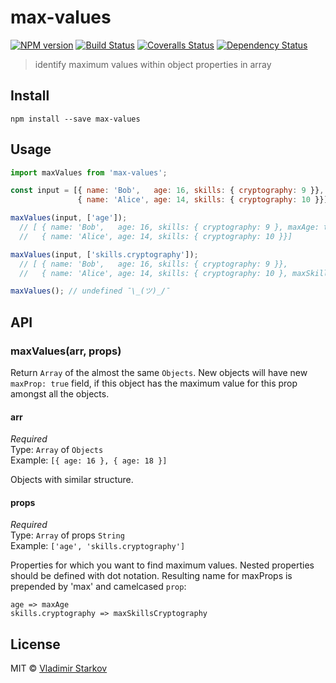 # max-values

[![NPM version][npm-image]][npm-url]
[![Build Status][travis-image]][travis-url]
[![Coveralls Status][coveralls-image]][coveralls-url]
[![Dependency Status][depstat-image]][depstat-url]

> identify maximum values within object properties in array

## Install

    npm install --save max-values

## Usage

```js
import maxValues from 'max-values';

const input = [{ name: 'Bob',   age: 16, skills: { cryptography: 9 }},
               { name: 'Alice', age: 14, skills: { cryptography: 10 }}]

maxValues(input, ['age']);
  // [ { name: 'Bob',   age: 16, skills: { cryptography: 9 }, maxAge: true },
  //   { name: 'Alice', age: 14, skills: { cryptography: 10 }}]

maxValues(input, ['skills.cryptography']);
  // [ { name: 'Bob',   age: 16, skills: { cryptography: 9 }},
  //   { name: 'Alice', age: 14, skills: { cryptography: 10 }, maxSkillsCryptography: true}]

maxValues(); // undefined ¯\_(ツ)_/¯
```

## API

### maxValues(arr, props)

Return `Array` of the almost the same `Objects`. New objects will have new `maxProp: true` field, if this object has the maximum value for this prop amongst all the objects.

#### arr

*Required*  
Type: `Array` of `Objects`  
Example: `[{ age: 16 }, { age: 18 }]`

Objects with similar structure.

#### props

*Required*  
Type: `Array` of props `String`  
Example: `['age', 'skills.cryptography']`

Properties for which you want to find maximum values. Nested properties should be defined with dot notation. Resulting name for maxProps is prepended by 'max' and camelcased `prop`:

```
age => maxAge
skills.cryptography => maxSkillsCryptography
```

## License

MIT © [Vladimir Starkov](https://iamstarkov.com)

[npm-url]: https://npmjs.org/package/max-values
[npm-image]: https://img.shields.io/npm/v/max-values.svg?style=flat-square

[travis-url]: https://travis-ci.org/iamstarkov/max-values
[travis-image]: https://img.shields.io/travis/iamstarkov/max-values.svg?style=flat-square

[coveralls-url]: https://coveralls.io/r/iamstarkov/max-values
[coveralls-image]: https://img.shields.io/coveralls/iamstarkov/max-values.svg?style=flat-square

[depstat-url]: https://david-dm.org/iamstarkov/max-values
[depstat-image]: https://david-dm.org/iamstarkov/max-values.svg?style=flat-square
